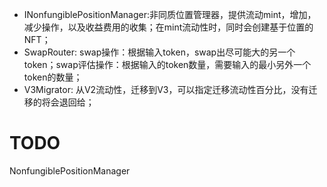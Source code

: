 * INonfungiblePositionManager:非同质位置管理器，提供流动mint，增加，减少操作，以及收益费用的收集；在mint流动性时，同时会创建基于位置的NFT；
* SwapRouter: swap操作：根据输入token，swap出尽可能大的另一个token；swap评估操作：根据输入的token数量，需要输入的最小另外一个token的数量；
* V3Migrator: 从V2流动性，迁移到V3，可以指定迁移流动性百分比，没有迁移的将会退回给；



# TODO

NonfungiblePositionManager